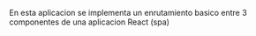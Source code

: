  En esta aplicacion se implementa un enrutamiento basico entre 3 componentes de una aplicacion React (spa)
